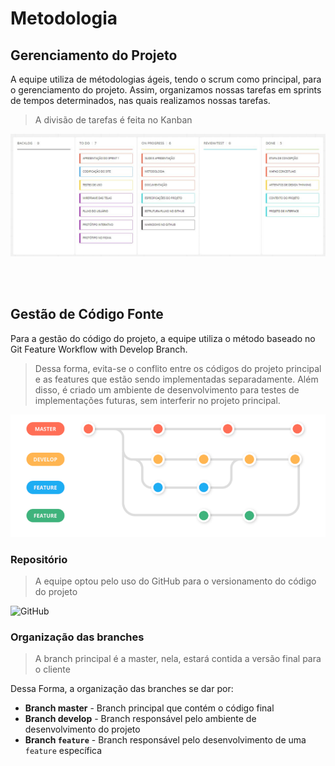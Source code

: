 # Metodologia

## Gerenciamento do Projeto 
A equipe utiliza de métodologias ágeis, tendo o scrum como principal, para o gerenciamento do projeto. Assim, organizamos nossas tarefas em sprints de tempos determinados, nas quais realizamos nossas tarefas.

> A divisão de tarefas é feita no Kanban

<img width="818" alt="kanban" src="imagens/kanban_fake_news1.png"/>

<br><br>

## Gestão de Código Fonte
Para a gestão do código do projeto, a equipe utiliza o método baseado no Git Feature Workflow with Develop Branch.

> Dessa forma, evita-se o conflito entre os códigos do projeto principal e as features que estão sendo implementadas separadamente. Além disso, é criado um ambiente de desenvolvimento para testes de implementações futuras, sem interferir no projeto principal.

<img width="818" alt="Git Feature Workflow with Develop Branch" src="imagens/git-workflow.png"/>

<br>

### Repositório 

> A equipe optou pelo uso do GitHub para o versionamento do código do projeto 

![GitHub](https://img.shields.io/badge/github-%23121011.svg?style=for-the-badge&logo=github&logoColor=white)



### Organização das branches

> A branch principal é a master, nela, estará contida a versão final para o cliente

Dessa Forma, a organização das branches se dar por:

- **Branch master** - Branch principal que contém o código final 
- **Branch develop** - Branch responsável pelo ambiente de desenvolvimento do projeto
- **Branch `feature`** - Branch responsável pelo desenvolvimento de uma `feature` específica 
